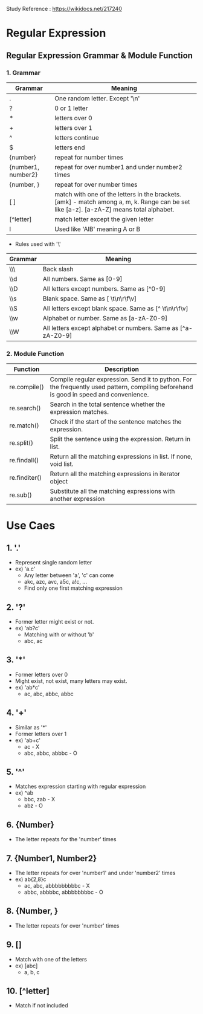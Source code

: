 Study Reference : https://wikidocs.net/217240

# Regular Expression

## Regular Expression Grammar & Module Function

### 1. Grammar

| Grammar | Meaning |
| ----- | ----- |
| . | One random letter. Except '\n' |
| ? | 0 or 1 letter |
| * | letters over 0 |
| + | letters over 1 |
| ^ | letters continue |
| $ | letters end |
| {number} | repeat for number times|
| {number1, number2} | repeat for over number1 and under number2 times |
| {number, } | repeat for over number times |
| [ ] | match with one of the letters in the brackets. [amk] - match among a, m, k. Range can be set like [a-z]. [a-zA-Z] means total alphabet. |
| [^letter] | match letter except the given letter |
| l | Used like 'AlB' meaning A or B |

* Rules used with '\\'

| Grammar | Meaning |
| ----- | ----- |
| \\\\\ | Back slash |
| \\\\d | All numbers. Same as [0-9] |
| \\\\D | All letters except numbers. Same as [^0-9] |
| \\\\s | Blank space. Same as [ \t\n\r\f\v] |
| \\\\S | All letters except blank space. Same as [^ \t\n\r\f\v] |
| \\\\w | Alphabet or number. Same as [a-zA-Z0-9] |
| \\\\W | All letters except alphabet or numbers. Same as [^a-zA-Z0-9] |

### 2. Module Function
| Function | Description |
| ----- | ----- |
| re.compile() | Compile regular expression. Send it to python. For the frequently used pattern, compiling beforehand is good in speed and convenience. |
| re.search() | Search in the total sentence whether the expression matches. | 
| re.match() | Check if the start of the sentence matches the expression. |
| re.split() | Split the sentence using the expression. Return in list. |
| re.findall() | Return all the matching expressions in list. If none, void list. |
| re.finditer() | Return all the matching expressions in iterator object |
| re.sub() | Substitute all the matching expressions with another expression |

# Use Caes

## 1. '.'
* Represent single random letter
* ex) 'a.c'
	* Any letter between 'a', 'c' can come
	* akc, azc, avc, a5c, a!c, ...
	* Find only one first matching expression

## 2. '?'
* Former letter might exist or not.
* ex) 'ab?c'
	* Matching with or without 'b'
	* abc, ac

## 3. '\*'
* Former letters over 0
* Might exist, not exist, many letters may exist.
* ex) 'ab\*c'
	* ac, abc, abbc, abbc

## 4. '+'
* Similar as '\*'
* Former letters over 1
* ex) 'ab+c'
	* ac - X
	* abc, abbc, abbbc - O 

## 5. '^'
* Matches expression starting with regular expression
* ex) ^ab
	* bbc, zab - X
	* abz - O

## 6. {Number}
* The letter repeats for the 'number' times

## 7. {Number1, Number2}
* The letter repeats for over 'number1' and under 'number2' times
* ex) ab{2,8}c
	* ac, abc, abbbbbbbbbc - X
	* abbc, abbbbc, abbbbbbbbc - O

## 8. {Number, }
* The letter repeats for over 'number' times

## 9. []
* Match with one of the letters
* ex) [abc]
	* a, b, c

## 10. [^letter]
* Match if not included
